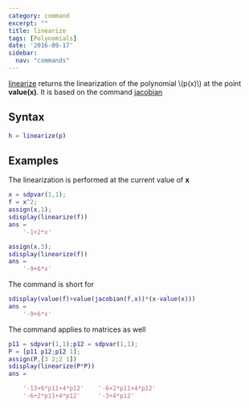 ```yaml
---
category: command
excerpt: ""
title: linearize
tags: [Polynomials]
date: '2016-09-17'
sidebar:
  nav: "commands"
---
```


[linearize](/command/linearize) returns the linearization of the polynomial \\(p(x)\\) at the point **value(x)**. It is based on the command [jacobian](/command/jacobian)

## Syntax

````matlab
h = linearize(p)
````

## Examples

The linearization is performed at the current value of **x**

````matlab
x = sdpvar(1,1);
f = x^2;
assign(x,1);
sdisplay(linearize(f))
ans =
    '-1+2*x'

assign(x,3);
sdisplay(linearize(f))
ans =
    '-9+6*x'
````

The command is short for

````matlab
sdisplay(value(f)+value(jacobian(f,x))*(x-value(x)))
ans =
    '-9+6*x'
````

The command applies to matrices as well

````matlab
p11 = sdpvar(1,1);p12 = sdpvar(1,1);
P = [p11 p12;p12 1];
assign(P,[3 2;2 1])
sdisplay(linearize(P*P))
ans =

    '-13+6*p11+4*p12'    '-6+2*p11+4*p12'
    '-6+2*p11+4*p12'     '-3+4*p12'    
````
